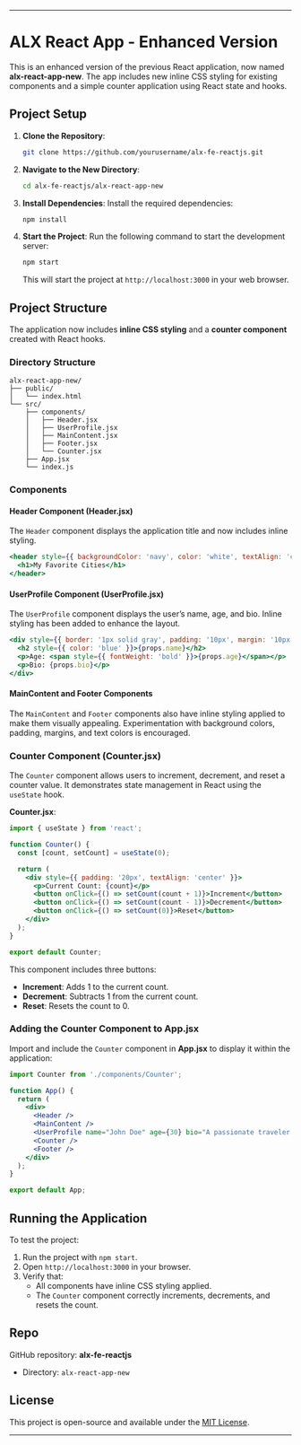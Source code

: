 ---

# ALX React App - Enhanced Version

This is an enhanced version of the previous React application, now named **alx-react-app-new**. The app includes new inline CSS styling for existing components and a simple counter application using React state and hooks.

## Project Setup

1. **Clone the Repository**:
   ```bash
   git clone https://github.com/yourusername/alx-fe-reactjs.git
   ```

2. **Navigate to the New Directory**:
   ```bash
   cd alx-fe-reactjs/alx-react-app-new
   ```

3. **Install Dependencies**:
   Install the required dependencies:
   ```bash
   npm install
   ```

4. **Start the Project**:
   Run the following command to start the development server:
   ```bash
   npm start
   ```

   This will start the project at `http://localhost:3000` in your web browser.

## Project Structure

The application now includes **inline CSS styling** and a **counter component** created with React hooks.

### Directory Structure

```
alx-react-app-new/
├── public/
│   └── index.html
└── src/
    ├── components/
    │   ├── Header.jsx
    │   ├── UserProfile.jsx
    │   ├── MainContent.jsx
    │   ├── Footer.jsx
    │   └── Counter.jsx
    ├── App.jsx
    └── index.js
```

### Components

#### Header Component (Header.jsx)

The `Header` component displays the application title and now includes inline styling.

```jsx
<header style={{ backgroundColor: 'navy', color: 'white', textAlign: 'center' }}>
  <h1>My Favorite Cities</h1>
</header>
```

#### UserProfile Component (UserProfile.jsx)

The `UserProfile` component displays the user’s name, age, and bio. Inline styling has been added to enhance the layout.

```jsx
<div style={{ border: '1px solid gray', padding: '10px', margin: '10px' }}>
  <h2 style={{ color: 'blue' }}>{props.name}</h2>
  <p>Age: <span style={{ fontWeight: 'bold' }}>{props.age}</span></p>
  <p>Bio: {props.bio}</p>
</div>
```

#### MainContent and Footer Components

The `MainContent` and `Footer` components also have inline styling applied to make them visually appealing. Experimentation with background colors, padding, margins, and text colors is encouraged.

### Counter Component (Counter.jsx)

The `Counter` component allows users to increment, decrement, and reset a counter value. It demonstrates state management in React using the `useState` hook.

**Counter.jsx**:

```jsx
import { useState } from 'react';

function Counter() {
  const [count, setCount] = useState(0);

  return (
    <div style={{ padding: '20px', textAlign: 'center' }}>
      <p>Current Count: {count}</p>
      <button onClick={() => setCount(count + 1)}>Increment</button>
      <button onClick={() => setCount(count - 1)}>Decrement</button>
      <button onClick={() => setCount(0)}>Reset</button>
    </div>
  );
}

export default Counter;
```

This component includes three buttons:
- **Increment**: Adds 1 to the current count.
- **Decrement**: Subtracts 1 from the current count.
- **Reset**: Resets the count to 0.

### Adding the Counter Component to App.jsx

Import and include the `Counter` component in **App.jsx** to display it within the application:

```jsx
import Counter from './components/Counter';

function App() {
  return (
    <div>
      <Header />
      <MainContent />
      <UserProfile name="John Doe" age={30} bio="A passionate traveler and foodie." />
      <Counter />
      <Footer />
    </div>
  );
}

export default App;
```

## Running the Application

To test the project:

1. Run the project with `npm start`.
2. Open `http://localhost:3000` in your browser.
3. Verify that:
   - All components have inline CSS styling applied.
   - The `Counter` component correctly increments, decrements, and resets the count.

## Repo

GitHub repository: **alx-fe-reactjs**
- Directory: `alx-react-app-new`

## License

This project is open-source and available under the [MIT License](LICENSE).

---